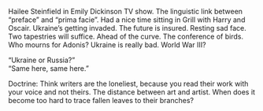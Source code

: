 Hailee Steinfield in Emily Dickinson TV show. The linguistic link between “preface” and “prima facie”. Had a nice time sitting in Grill with Harry and Oscair. Ukraine’s getting invaded. The future is insured. Resting sad face. Two tapestries will suffice. Ahead of the curve. The conference of birds. Who mourns for Adonis? Ukraine is really bad. World War III?

“Ukraine or Russia?”  
“Same here, same here.” 

Doctrine: Think writers are the loneliest, because you read their work with your voice and not theirs. The distance between art and artist. When does it become too hard to trace fallen leaves to their branches?

